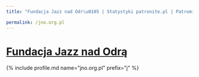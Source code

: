 ```yaml
---
title: "Fundacja Jazz nad Odr\u0105 | Statystyki patronite.pl | Patromierz"

permalink: /jno.org.pl
---
```


# [Fundacja Jazz nad Odrą](https://patronite.pl/jno.org.pl)

{% include profile.md name="jno.org.pl" prefix="j" %}
